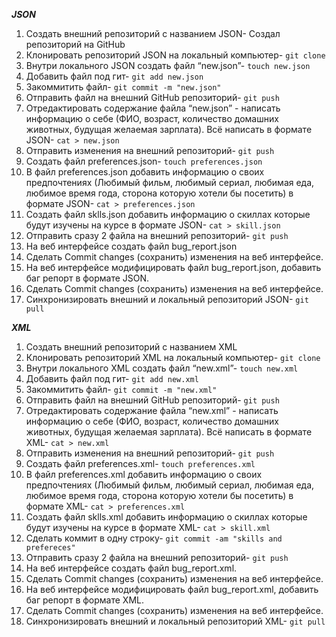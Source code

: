 ***JSON***
1. Создать внешний репозиторий c названием JSON- Создал репозиторий на GitHub
2. Клонировать репозиторий JSON на локальный компьютер- `git clone`
3. Внутри локального JSON создать файл “new.json”- `touch new.json`
4. Добавить файл под гит- `git add new.json`
5. Закоммитить файл- `git commit -m "new.json"`
6. Отправить файл на внешний GitHub репозиторий- `git push`
7. Отредактировать содержание файла “new.json” - написать информацию о себе (ФИО, возраст, количество домашних животных, будущая желаемая зарплата). Всё написать в формате JSON- `cat > new.json`
8. Отправить изменения на внешний репозиторий- `git push`
9. Создать файл preferences.json- `touch preferences.json`
10. В файл preferences.json добавить информацию о своих предпочтениях (Любимый фильм, любимый сериал, любимая еда, любимое время года, сторона которую хотели бы посетить) в формате JSON- `cat > preferences.json`
11. Создать файл sklls.json добавить информацию о скиллах которые будут изучены на курсе в формате JSON- `cat > skill.json`
12. Отправить сразу 2 файла на внешний репозиторий- `git push`
13. На веб интерфейсе создать файл bug_report.json
14. Сделать Commit changes (сохранить) изменения на веб интерфейсе.
15. На веб интерфейсе модифицировать файл bug_report.json, добавить баг репорт в формате JSON.
16. Сделать Commit changes (сохранить) изменения на веб интерфейсе.
17. Синхронизировать внешний и локальный репозиторий JSON- `git pull`

***XML***
1. Создать внешний репозиторий c названием XML
2. Клонировать репозиторий XML на локальный компьютер- ```git clone```
3. Внутри локального XML создать файл “new.xml”- ```touch new.xml```
4. Добавить файл под гит- ```git add new.xml```
5. Закоммитить файл- ```git commit -m "new.xml"```
6. Отправить файл на внешний GitHub репозиторий- ```git push```
7. Отредактировать содержание файла “new.xml” - написать информацию о себе (ФИО, возраст, количество домашних животных, будущая желаемая зарплата). Всё написать в формате XML- ```cat > new.xml```
8. Отправить изменения на внешний репозиторий- ```git push```
9. Создать файл preferences.xml- ```touch preferences.xml```
10. В файл preferences.xml добавить информацию о своих предпочтениях (Любимый фильм, любимый сериал, любимая еда, любимое время года, сторона которую хотели бы посетить) в формате XML- ```cat > preferences.xml```
11. Создать файл sklls.xml добавить информацию о скиллах которые будут изучены на курсе в формате XML- ```cat > skill.xml```
12. Сделать коммит в одну строку- ```git commit -am "skills and prefereces"```
13. Отправить сразу 2 файла на внешний репозиторий- ```git push```
14. На веб интерфейсе создать файл bug_report.xml.
15. Сделать Commit changes (сохранить) изменения на веб интерфейсе.
16. На веб интерфейсе модифицировать файл bug_report.xml, добавить баг репорт в формате XML.
17. Сделать Commit changes (сохранить) изменения на веб интерфейсе.
18. Синхронизировать внешний и локальный репозиторий XML- ```git pull```
